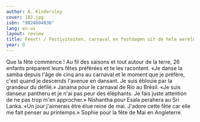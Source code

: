 ```yaml
---
author: A. Kindersley
cover: 182.jpg
isbn: "9024604036"
lang: en-us
layout: review
title: Feest! / Festiviteiten, carnaval en festdagen uit de hele wereld
year: 0
---
```


Que la fête commence ! Au fil des saisons et tout autour de la terre, 26 enfants préparent leurs fêtes préférées et te les racontent. «Je danse la samba depuis l'âge de cinq ans au carnaval et le moment que je préfère, c'est quand je descends l'avenue en dansant. Je suis éblouie par la grandeur du défilé.» Janaina pour le carnaval de Rio au Brésil. «Je suis danseur pantheru et je n'ai pas peur des éléphants. Je fais juste attention de ne pas trop m'en approcher.» Nishantha pour Esala perahera au Sri Lanka. «Un jour j'aimerais être élue reine de mai. J'adore cette fête car elle me fait penser au printemps.» Sophie pour la fête de Mai en Angleterre.
